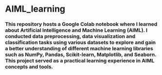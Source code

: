 # AIML_learning

### This repository hosts a Google Colab notebook where I learned about Artificial Intelligence and Machine Learning (AIML). I conducted data preprocessing, data visualization and classification tasks using various datasets to explore and gain a better understanding of different machine learning libraries such as NumPy, Pandas, Scikit-learn, Matplotlib, and Seaborn. This project served as a practical learning experience in AIML concepts and tools.
